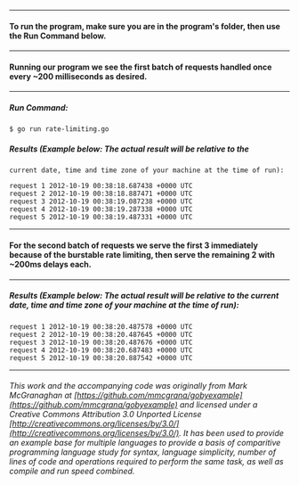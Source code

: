 ___
#### To run the program, make sure you are in the program's folder, then use the Run Command below.
___
#### Running our program we see the first batch of requests handled once every ~200 milliseconds as desired.
___
##### Run Command:

`$ go run rate-limiting.go`

##### Results (Example below: The actual result will be relative to the
```
current date, time and time zone of your machine at the time of run):

request 1 2012-10-19 00:38:18.687438 +0000 UTC
request 2 2012-10-19 00:38:18.887471 +0000 UTC
request 3 2012-10-19 00:38:19.087238 +0000 UTC
request 4 2012-10-19 00:38:19.287338 +0000 UTC
request 5 2012-10-19 00:38:19.487331 +0000 UTC
```
___
#### For the second batch of requests we serve the first 3 immediately because of the burstable rate limiting, then serve the remaining 2 with ~200ms delays each.
___
##### Results (Example below: The actual result will be relative to the current date, time and time zone of your machine at the time of run):
```
request 1 2012-10-19 00:38:20.487578 +0000 UTC
request 2 2012-10-19 00:38:20.487645 +0000 UTC
request 3 2012-10-19 00:38:20.487676 +0000 UTC
request 4 2012-10-19 00:38:20.687483 +0000 UTC
request 5 2012-10-19 00:38:20.887542 +0000 UTC
```
___
###### This work and the accompanying code was originally from Mark McGranaghan at [https://github.com/mmcgrana/gobyexample](https://github.com/mmcgrana/gobyexample) and licensed under a Creative Commons Attribution 3.0 Unported License [http://creativecommons.org/licenses/by/3.0/](http://creativecommons.org/licenses/by/3.0/). It has been used to provide an example base for multiple languages to provide a basis of comparitive programming language study for syntax, language simplicity, number of lines of code and operations required to perform the same task, as well as compile and run speed combined.
